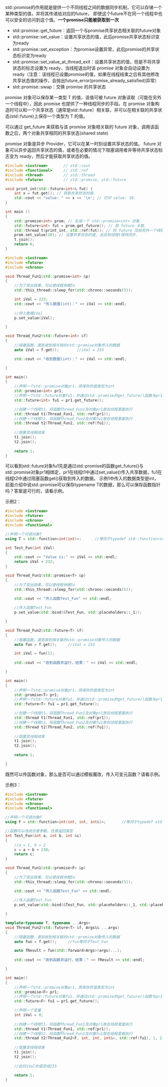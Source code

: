 std::promise的作用就是提供一个不同线程之间的数据同步机制，它可以存储一个某种类型的值，并将其传递给对应的future， 即使这个future不在同一个线程中也可以安全的访问到这个值。**一个promise只能被获取到一次**

- std::promise::get_future：返回一个与promise共享状态相关联的future对象
- std::promise::set_value：设置共享状态的值，此后promise共享状态标识变为ready
- std::promise::set_exception：为promise设置异常，此后promise的共享状态标识变为ready
- std::promise::set_value_at_thread_exit：设置共享状态的值，但是不将共享状态的标志设置为 ready，当线程退出时该 promise 对象会自动设置为 ready（注意：该线程已设置promise的值，如果在线程结束之后有其他修改共享状态值的操作，会抛出future_error(promise_already_satisfied)异常）
- std::promise::swap：交换 promise 的共享状态

promise 对象可以保存某一类型 T 的值，该值可被 future 对象读取（可能在另外一个线程中），因此 promise 也提供了一种线程同步的手段。在 promise 对象构造时可以和一个共享状态（通常是std::future）相关联，并可以在相关联的共享状态(std::future)上保存一个类型为 T 的值。

可以通过 get_future 来获取与该 promise 对象相关联的 future 对象，调用该函数之后，两个对象共享相同的共享状态(shared state)

promise 对象是异步 Provider，它可以在某一时刻设置共享状态的值。
future 对象可以异步返回共享状态的值，或者在必要的情况下阻塞调用者并等待共享状态标志变为 ready，然后才能获取共享状态的值。

```cpp
#include <iostream>       // std::cout
#include <functional>     // std::ref
#include <thread>         // std::thread
#include <future>         // std::promise, std::future

void print_int(std::future<int>& fut) {
    int x = fut.get(); // 获取共享状态的值.
    std::cout << "value: " << x << '\n'; // 打印 value: 10.
}

int main ()
{
    std::promise<int> prom; // 生成一个 std::promise<int> 对象.
    std::future<int> fut = prom.get_future(); // 和 future 关联.
    std::thread t(print_int, std::ref(fut)); // 将 future 交给另外一个线程t.
    prom.set_value(10); // 设置共享状态的值, 此处和线程t保持同步.
    t.join();
    return 0;
}
```



```cpp
#include <iostream>
#include <future>
#include <chrono>

void Thread_Fun1(std::promise<int> &p)
{
	//为了突出效果，可以使线程休眠5s
	std::this_thread::sleep_for(std::chrono::seconds(5));

	int iVal = 233;
	std::cout << "传入数据(int)：" << iVal << std::endl;
	 
	//传入数据iVal
	p.set_value(iVal);

}

void Thread_Fun2(std::future<int> &f)
{
	//阻塞函数，直到收到相关联的std::promise对象传入的数据
	auto iVal = f.get();		//iVal = 233

	std::cout << "收到数据(int)：" << iVal << std::endl;

}

int main()
{
	//声明一个std::promise对象pr1，其保存的值类型为int
	std::promise<int> pr1;
	//声明一个std::future对象fu1，并通过std::promise的get_future()函数与pr1绑定
	std::future<int> fu1 = pr1.get_future();

	//创建一个线程t1，将函数Thread_Fun1及对象pr1放在线程里面执行
	std::thread t1(Thread_Fun1, std::ref(pr1));
	//创建一个线程t2，将函数Thread_Fun2及对象fu1放在线程里面执行
	std::thread t2(Thread_Fun2, std::ref(fu1));
	 
	//阻塞至线程结束
	t1.join();
	t2.join();
	 
	return 1;
}


```

可以看到std::future对象fu1先是通过std::promise的函数get_future()与std::promise对象pr1相绑定，pr1在线程t1中通过set_value()传入共享数据，fu1在线程t2中通过阻塞函数get()获取到传入的数据。
示例1中传入的数据类型是int，前面介绍中说std::promise可以保存typename T的数据，那么可以保存函数指针吗？答案是可行的，请看示例。

示例2：

```cpp
#include <iostream>
#include <future>
#include <chrono>
#include <functional>

//声明一个可调对象T
using T = std::function<int(int)>;		//等同于typedef std::function<int(int)> T;

int Test_Fun(int iVal)
{
	std::cout << "Value is:" << iVal << std::endl;
	return iVal + 232;
}

void Thread_Fun1(std::promise<T> &p)
{
	//为了突出效果，可以使线程休眠5s
	std::this_thread::sleep_for(std::chrono::seconds(5));

	std::cout << "传入函数Test_Fun" << std::endl;
	 
	//传入函数Test_Fun
	p.set_value(std::bind(&Test_Fun, std::placeholders::_1));

}

void Thread_Fun2(std::future<T> &f)
{
	//阻塞函数，直到收到相关联的std::promise对象传入的数据
	auto fun = f.get();		//iVal = 233

	int iVal = fun(1);
	 
	std::cout << "收到函数并运行，结果：" << iVal << std::endl;

}

int main()
{
	//声明一个std::promise对象pr1，其保存的值类型为int
	std::promise<T> pr1;
	//声明一个std::future对象fu1，并通过std::promise的get_future()函数与pr1绑定
	std::future<T> fu1 = pr1.get_future();

	//创建一个线程t1，将函数Thread_Fun1及对象pr1放在线程里面执行
	std::thread t1(Thread_Fun1, std::ref(pr1));
	//创建一个线程t2，将函数Thread_Fun2及对象fu1放在线程里面执行
	std::thread t2(Thread_Fun2, std::ref(fu1));
	 
	//阻塞至线程结束
	t1.join();
	t2.join();
	 
	return 1;

}
```

既然可以传函数对象，那么是否可以通过模板魔改，传入可变元函数？请看示例。

示例3：

```cpp
#include <iostream>
#include <future>
#include <chrono>
#include <functional>

//声明一个可调对象F
using F = std::function<int(int, int, int&)>;		//等同于typedef std::function<int(int, int, int&)> F;

//函数可以改成任意参数，任意返回类型
int Test_Fun(int a, int b, int &c)
{
	//a = 1, b = 2
	c = a + b + 230;
	return c;
}

void Thread_Fun1(std::promise<F> &p)
{
	//为了突出效果，可以使线程休眠5s
	std::this_thread::sleep_for(std::chrono::seconds(5));

	std::cout << "传入函数Test_Fun" << std::endl;
	 
	//传入函数Test_Fun
	p.set_value(std::bind(&Test_Fun, std::placeholders::_1, std::placeholders::_2, std::placeholders::_3));

}

template<typename T, typename ...Args>
void Thread_Fun2(std::future<T> &f, Args&& ...args)
{
	//阻塞函数，直到收到相关联的std::promise对象传入的数据
	auto fun = f.get();		//fun等同于Test_Fun

	auto fResult = fun(std::forward<Args>(args)...);
	 
	std::cout << "收到函数并运行，结果：" << fResult << std::endl;

}

int main()
{
	//声明一个std::promise对象pr1，其保存的值类型为int
	std::promise<F> pr1;
	//声明一个std::future对象fu1，并通过std::promise的get_future()函数与pr1绑定
	std::future<F> fu1 = pr1.get_future();

	//声明一个变量
	int iVal = 0;
	 
	//创建一个线程t1，将函数Thread_Fun1及对象pr1放在线程里面执行
	std::thread t1(Thread_Fun1, std::ref(pr1));
	//创建一个线程t2，将函数Thread_Fun2及对象fu1放在线程里面执行
	std::thread t2(Thread_Fun2<F, int, int, int&>, std::ref(fu1), 1, 2, std::ref(iVal));
	 
	//阻塞至线程结束
	t1.join();
	t2.join();
	 
	//此时iVal的值变成233
	 
	return 1;
}

```

